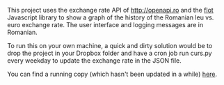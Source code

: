 This project uses the exchange rate API of http://openapi.ro and the [flot](http://www.flotcharts.org/) Javascript library to show a graph of the history of the Romanian leu vs. euro exchange rate. The user interface and logging messages are in Romanian.

To run this on your own machine, a quick and dirty solution would be to drop the project in your Dropbox folder and have a cron job run curs.py every weekday to update the exchange rate in the JSON file.

You can find a running copy (which hasn't been updated in a while) [here](http://dl.dropboxusercontent.com/u/28507684/dev/curs/index.html).